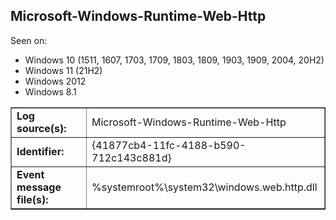## Microsoft-Windows-Runtime-Web-Http

Seen on:
* Windows 10 (1511, 1607, 1703, 1709, 1803, 1809, 1903, 1909, 2004, 20H2)
* Windows 11 (21H2)
* Windows 2012
* Windows 8.1

<table border="1" class="docutils">
  <tbody>
    <tr>
      <td><b>Log source(s):</b></td>
      <td>Microsoft-Windows-Runtime-Web-Http</td>
    </tr>
    <tr>
      <td><b>Identifier:</b></td>
      <td>{41877cb4-11fc-4188-b590-712c143c881d}</td>
    </tr>
    <tr>
      <td><b>Event message file(s):</b></td>
      <td>%systemroot%\system32\windows.web.http.dll</td>
    </tr>
  </tbody>
</table>

&nbsp;

